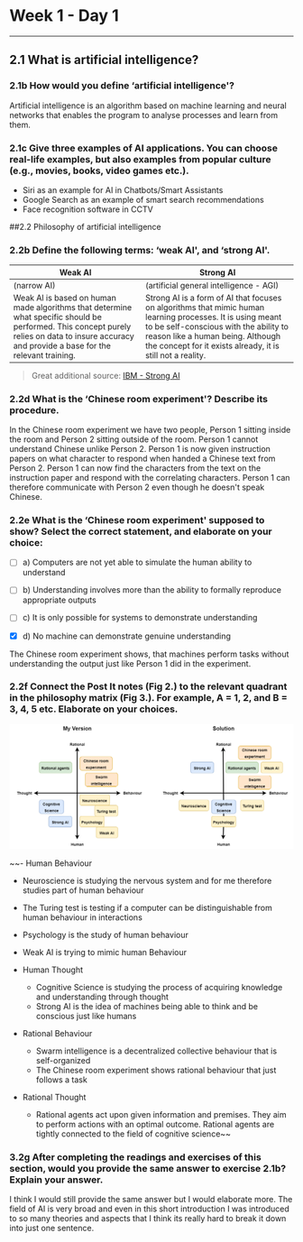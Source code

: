 # Week 1 - Day 1
---
## 2.1 What is artificial intelligence?
### 2.1b How would you define ‘artificial intelligence'?
Artificial intelligence is an algorithm based on machine learning and neural networks that enables the program to analyse processes and learn from them.

### 2.1c Give three examples of AI applications. You can choose real-life examples, but also examples from popular culture (e.g., movies, books, video games etc.).
- Siri as an example for AI in Chatbots/Smart Assistants
- Google Search as an example of smart search recommendations
- Face recognition software in CCTV

##2.2 Philosophy of artificial intelligence
### 2.2b Define the following terms: ‘weak AI', and ‘strong AI'.
| Weak AI | Strong AI |
|---|---|
| (narrow AI) | (artificial general intelligence - AGI) |
| Weak AI is based on human made algorithms  that determine what specific should be performed.  This concept purely relies on data to insure accuracy  and provide a base for the relevant training. | Strong AI is a form of AI that focuses on algorithms  that mimic human learning processes. It is using meant  to be self-conscious with the ability to reason like a  human being. Although the concept for it exists already,  it is still not a reality. |

> Great additional source:
[IBM - Strong AI](https://www.ibm.com/cloud/learn/strong-ai)

### 2.2d What is the ‘Chinese room experiment'? Describe its procedure.
In the Chinese room experiment we have two people, Person 1 sitting inside the room and Person 2 sitting outside of the room. Person 1 cannot understand Chinese unlike Person 2. Person 1 is now given instruction papers on what character to respond when handed a Chinese text from Person 2. Person 1 can now find the characters from the text on the instruction paper and respond with the correlating characters. Person 1 can therefore communicate with Person 2 even though he doesn't speak Chinese.

### 2.2e What is the ‘Chinese room experiment' supposed to show? Select the correct statement, and elaborate on your choice:
- [ ] a) Computers are not yet able to simulate the human ability to understand

- [ ] b) Understanding involves more than the ability to formally reproduce appropriate outputs

- [ ] c) It is only possible for systems to demonstrate understanding

- [x] d) No machine can demonstrate genuine understanding

The Chinese room experiment shows, that machines perform tasks without understanding the output just like Person 1 did in the experiment.

### 2.2f Connect the Post It notes (Fig 2.) to the relevant quadrant in the philosophy matrix (Fig 3.). For example, A = 1, 2, and B = 3, 4, 5 etc. Elaborate on your choices.
![alt text](assets/2-2f.png)

~~- Human Behaviour
  - Neuroscience is studying the nervous system and for me therefore studies part of human behaviour
  - The Turing test is testing if a computer can be distinguishable from human behaviour in interactions
  - Psychology is the study of human behaviour
  - Weak AI is trying to mimic human Behaviour

- Human Thought
  - Cognitive Science is studying the process of acquiring knowledge and understanding through thought
  - Strong AI is the idea of machines being able to think and be conscious just like humans

 - Rational Behaviour
   - Swarm intelligence is a decentralized collective behaviour that is self-organized
   - The Chinese room experiment shows rational behaviour that just follows a task

- Rational Thought
  - Rational agents act upon given information and premises. They aim to perform actions with an optimal outcome. Rational agents are tightly connected to the field of cognitive science~~

### 3.2g After completing the readings and exercises of this section, would you provide the same answer to exercise 2.1b? Explain your answer.
I think I would still provide the same answer but I would elaborate more. The field of AI is very broad and even in this short introduction I was introduced to so many theories and aspects that I think its really hard to break it down into just one sentence.
